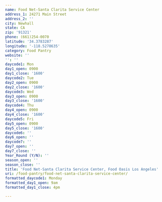 ```yaml
---
name: Food Net-Santa Clarita Service Center
address_1: 24271 Main Street
address_2: ''
city: Newhall
state: CA
zip: '91321'
phone: (661)254-0070
latitude: '34.3783287'
longitude: '-118.5278635'
category: Food Pantry
website: ''
'': ''
daycode1: Mon
day1_open: 0900
day1_close: '1600'
daycode2: Tue
day2_open: 0900
day2_close: '1600'
daycode3: Wed
day3_open: 0900
day3_close: '1600'
daycode4: Thu
day4_open: 0900
day4_close: '1600'
daycode5: Fri
day5_open: 0900
day5_close: '1600'
daycode6: ''
day6_open: ''
daycode7: ''
day7_open: ''
day7_close: ''
Year_Round (Y/N): ''
season_open: ''
season_close: ''
title: 'Food Net-Santa Clarita Service Center, Food Oasis Los Angeles'
uri: /food-pantry/food-net-santa-clarita-service-center/
formatted_daycode1: Monday
formatted_day1_open: 9am
formatted_day1_close: 4pm

---
```

